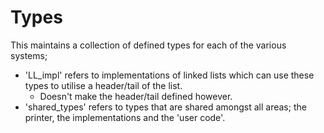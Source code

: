 # Types

This maintains a collection of defined types for each of the various systems;

- 'LL_impl' refers to implementations of linked lists which can use these types to utilise a header/tail of the list.
  - Doesn't make the header/tail defined however.
- 'shared_types' refers to types that are shared amongst all areas; the printer, the implementations and the 'user code'.
